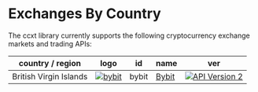 # Exchanges By Country

The ccxt library currently supports the following cryptocurrency exchange markets and trading APIs:

| country / region       | logo                                                                                                                                                                | id    | name                                                       | ver                                                                                                          |
|------------------------|---------------------------------------------------------------------------------------------------------------------------------------------------------------------|-------|------------------------------------------------------------|:------------------------------------------------------------------------------------------------------------:|
| British Virgin Islands | [![bybit](https://user-images.githubusercontent.com/51840849/76547799-daff5b80-649e-11ea-87fb-3be9bac08954.jpg)](https://www.bybit.com/register?affiliate_id=35953) | bybit | [Bybit](https://www.bybit.com/register?affiliate_id=35953) | [![API Version 2](https://img.shields.io/badge/2-lightgray)](https://bybit-exchange.github.io/docs/inverse/) |

